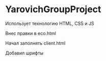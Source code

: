 # YarovichGroupProject
Использует технологию HTML, CSS и JS

Внес правки в eco.html

Начал заполнять client.html

Добавил шрифты 
